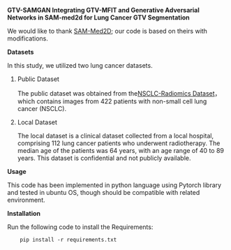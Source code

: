 **GTV-SAMGAN Integrating GTV-MFIT and Generative Adversarial Networks in SAM-med2d for Lung Cancer GTV Segmentation**

We would like to thank [SAM-Med2D](https://github.com/OpenGVLab/SAM-Med2D/tree/main); our code is based on theirs with modifications.

**Datasets**

In this study, we utilized two lung cancer datasets.

1. Public Dataset

   The public dataset was obtained from the[NSCLC-Radiomics Dataset](https://www.cancerimagingarchive.net/collection/nsclc-radiomics/)，which contains images from 422 patients with non-small cell lung cancer (NSCLC).
2. Local Dataset

    The local dataset is a clinical dataset collected from a local hospital, comprising 112 lung cancer patients who underwent radiotherapy. The median age of the patients was 64 years, with an age range of 40 to 89 years. This dataset is confidential and not publicly available.

**Usage**

This code has been implemented in python language using Pytorch library and tested in ubuntu OS, though should be compatible with related environment.

**Installation**

Run the following code to install the Requirements:

        pip install -r requirements.txt

